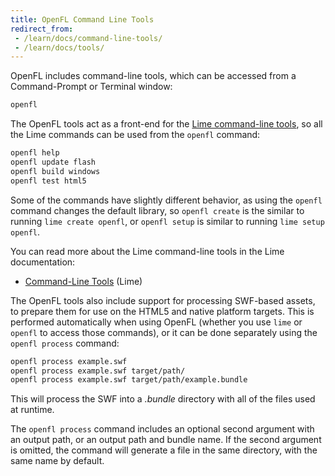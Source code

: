 ```yaml
---
title: OpenFL Command Line Tools
redirect_from:
 - /learn/docs/command-line-tools/
 - /learn/docs/tools/
---
```


OpenFL includes command-line tools, which can be accessed from a Command-Prompt or Terminal window:

```sh
openfl
```

The OpenFL tools act as a front-end for the [Lime command-line tools](https://lime.openfl.org/docs/command-line-tools/basic-commands/), so all the Lime commands can be used from the `openfl` command:

```sh
openfl help
openfl update flash
openfl build windows
openfl test html5
```

Some of the commands have slightly different behavior, as using the `openfl` command changes the default library, so `openfl create` is the similar to running `lime create openfl`, or `openfl setup` is similar to running `lime setup openfl`.

You can read more about the Lime command-line tools in the Lime documentation:

 * [Command-Line Tools](https://lime.openfl.org/docs/command-line-tools/basic-commands/) (Lime)

The OpenFL tools also include support for processing SWF-based assets, to prepare them for use on the HTML5 and native platform targets. This is performed automatically when using OpenFL (whether you use `lime` or `openfl` to access those commands), or it can be done separately using the `openfl process` command:

```sh
openfl process example.swf
openfl process example.swf target/path/
openfl process example.swf target/path/example.bundle
```

This will process the SWF into a _.bundle_ directory with all of the files used at runtime.

The `openfl process` command includes an optional second argument with an output path, or an output path and bundle name. If the second argument is omitted, the command will generate a file in the same directory, with the same name by default.
